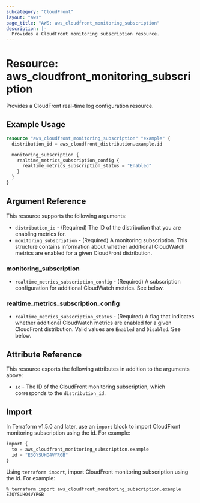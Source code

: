 ```yaml
---
subcategory: "CloudFront"
layout: "aws"
page_title: "AWS: aws_cloudfront_monitoring_subscription"
description: |-
  Provides a CloudFront monitoring subscription resource.
---
```


# Resource: aws_cloudfront_monitoring_subscription

Provides a CloudFront real-time log configuration resource.

## Example Usage

```terraform
resource "aws_cloudfront_monitoring_subscription" "example" {
  distribution_id = aws_cloudfront_distribution.example.id

  monitoring_subscription {
    realtime_metrics_subscription_config {
      realtime_metrics_subscription_status = "Enabled"
    }
  }
}
```

## Argument Reference

This resource supports the following arguments:

* `distribution_id` - (Required) The ID of the distribution that you are enabling metrics for.
* `monitoring_subscription` - (Required) A monitoring subscription. This structure contains information about whether additional CloudWatch metrics are enabled for a given CloudFront distribution.

### monitoring_subscription

* `realtime_metrics_subscription_config` - (Required) A subscription configuration for additional CloudWatch metrics. See below.

### realtime_metrics_subscription_config

* `realtime_metrics_subscription_status` - (Required) A flag that indicates whether additional CloudWatch metrics are enabled for a given CloudFront distribution. Valid values are `Enabled` and `Disabled`. See below.

## Attribute Reference

This resource exports the following attributes in addition to the arguments above:

* `id` - The ID of the CloudFront monitoring subscription, which corresponds to the `distribution_id`.

## Import

In Terraform v1.5.0 and later, use an `import` block to import CloudFront monitoring subscription using the id. For example:

```terraform
import {
  to = aws_cloudfront_monitoring_subscription.example
  id = "E3QYSUHO4VYRGB"
}
```

Using `terraform import`, import CloudFront monitoring subscription using the id. For example:

```console
% terraform import aws_cloudfront_monitoring_subscription.example E3QYSUHO4VYRGB
```
